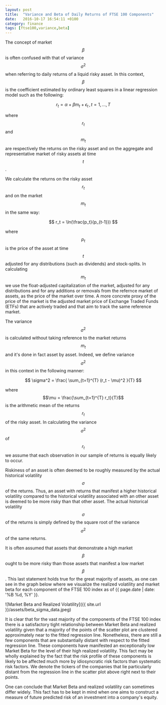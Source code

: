 ```yaml
---
layout: post
title:  "Variance and Beta of Daily Returns of FTSE 100 Components"
date:   2016-10-17 16:54:11 +0100
category: finance
tags: [ftse100,variance,beta]
---
```

The concept of market $$\beta$$ is often confused with that of variance $$\sigma^2$$ when referring to daily returns of a liquid risky asset. 
In this context, $$\beta$$ is the coefficient estimated by ordinary least squares in a linear regression model such as the following:


$$ r_t = \alpha + \beta m_t + \epsilon_t \, , \, t = 1,\ldots,T $$


where $$r_t$$ and $$m_t$$ are respectively the returns on the risky asset and on the aggregate and representative market of risky assets at time $$t$$.

We calculate the returns on the risky asset $$r_t$$ and on the market $$m_t$$ in the same way:


$$ r_t = \ln(\frac{p_t}{p_{t-1}}) $$


where $$p_t$$ is the price of the asset at time $$t$$ adjusted for any distributions (such as dividends) and stock-splits. In calculating $$m_t$$ we use the float-adjusted capitalization of the market, adjusted for any distributions and for any additions or removals from the refernce market of assets, as the price of the market over time. A more concrete proxy of the price of the market is the adjusted market price of Exchange Traded Funds (ETFs) that are actively traded and that aim to track the same reference market. 

The variance $$\sigma^2$$ is calculated without taking reference to the market returns $$m_t$$ and it's done in fact asset by asset. Indeed, we define variance $$\sigma^2$$ in this context in the following manner:


$$ \sigma^2 = \frac{ \sum_{t=1}^{T} (r_t - \mu)^2 }{T} $$


where $$\mu = \frac{\sum_{t=1}^{T} r_t}{T}$$ is the arithmetic mean of the returns $$r_t$$ of the risky asset. In calculating the variance $$\sigma^2$$ of $$r_t$$ we assume that each observation in our sample of returns is equally likely to occur.

Riskiness of an asset is often deemed to be roughly measured by the actual historical volatility $$\sigma$$ of the returns. Thus, an asset with returns that manifest a higher historical volatility compared to the historical volatility associated with an other asset is deemed to be more risky than that other asset. The actual historical volatility $$\sigma$$ of the returns is simply defined by the square root of the variance $$\sigma^2$$ of the same returns.

It is often assumed that assets that demonstrate a high market $$\beta$$ ought to be more risky than those assets that manifest a low market $$\beta$$. This last statement holds true for the great majority of assets, as one can see in the graph below where we visualize the realized volatility and market beta for each component of the FTSE 100 index as of {{ page.date | date: '%B %d, %Y' }}.


![Market Beta and Realized Volatility]({{ site.url }}/assets/beta_sigma_data.jpeg)

It is clear that for the vast majority of the components of the FTSE 100 index there is a satisfactory tight relationship between Market Beta and realized volatility given that a majority of the points of the scatter plot are clustered approximately near to the fitted regression line. Nonetheless, there are still a few components that are substantially distant with respect to the fitted regression line. These components have manifested an exceptionally low Market Beta for the level of their high realized volatility.
This fact may be wholly explained by the fact that the risk profile of these components is likely to be affected much more by idiosyncratic risk factors than systematic risk factors. We denote the tickers of the companies that lie particularly distant from the regression line in the scatter plot above right next to their points.

One can conclude that Market Beta and realized volatility can sometimes differ widely. This fact has to be kept in mind when one aims to construct a measure of future predicted risk of an investment into a company's equity.